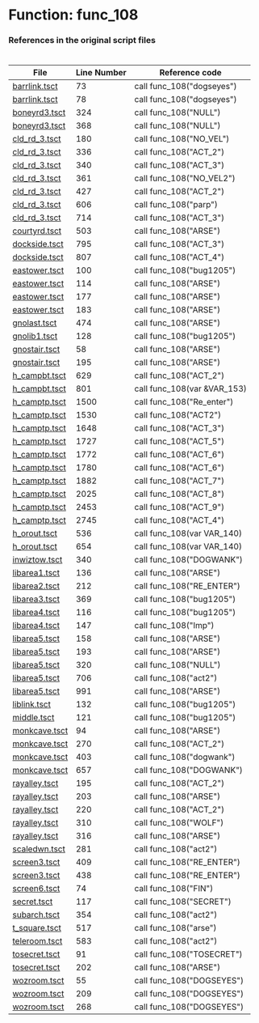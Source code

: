 # Function: func_108
### References in the original script files

#

| File | Line Number | Reference code |
| --- | --- | --- |
| [barrlink.tsct](../../../out/barrlink.tsct#L73) | 73 | call func_108("dogseyes") |
| [barrlink.tsct](../../../out/barrlink.tsct#L78) | 78 | call func_108("dogseyes") |
| [boneyrd3.tsct](../../../out/boneyrd3.tsct#L324) | 324 | call func_108("NULL") |
| [boneyrd3.tsct](../../../out/boneyrd3.tsct#L368) | 368 | call func_108("NULL") |
| [cld_rd_3.tsct](../../../out/cld_rd_3.tsct#L180) | 180 | call func_108("NO_VEL") |
| [cld_rd_3.tsct](../../../out/cld_rd_3.tsct#L336) | 336 | call func_108("ACT_2") |
| [cld_rd_3.tsct](../../../out/cld_rd_3.tsct#L340) | 340 | call func_108("ACT_3") |
| [cld_rd_3.tsct](../../../out/cld_rd_3.tsct#L361) | 361 | call func_108("NO_VEL2") |
| [cld_rd_3.tsct](../../../out/cld_rd_3.tsct#L427) | 427 | call func_108("ACT_2") |
| [cld_rd_3.tsct](../../../out/cld_rd_3.tsct#L606) | 606 | call func_108("parp") |
| [cld_rd_3.tsct](../../../out/cld_rd_3.tsct#L714) | 714 | call func_108("ACT_3") |
| [courtyrd.tsct](../../../out/courtyrd.tsct#L503) | 503 | call func_108("ARSE") |
| [dockside.tsct](../../../out/dockside.tsct#L795) | 795 | call func_108("ACT_3") |
| [dockside.tsct](../../../out/dockside.tsct#L807) | 807 | call func_108("ACT_4") |
| [eastower.tsct](../../../out/eastower.tsct#L100) | 100 | call func_108("bug1205") |
| [eastower.tsct](../../../out/eastower.tsct#L114) | 114 | call func_108("ARSE") |
| [eastower.tsct](../../../out/eastower.tsct#L177) | 177 | call func_108("ARSE") |
| [eastower.tsct](../../../out/eastower.tsct#L183) | 183 | call func_108("ARSE") |
| [gnolast.tsct](../../../out/gnolast.tsct#L474) | 474 | call func_108("ARSE") |
| [gnolib1.tsct](../../../out/gnolib1.tsct#L128) | 128 | call func_108("bug1205") |
| [gnostair.tsct](../../../out/gnostair.tsct#L58) | 58 | call func_108("ARSE") |
| [gnostair.tsct](../../../out/gnostair.tsct#L195) | 195 | call func_108("ARSE") |
| [h_campbt.tsct](../../../out/h_campbt.tsct#L629) | 629 | call func_108("ACT_2") |
| [h_campbt.tsct](../../../out/h_campbt.tsct#L801) | 801 | call func_108(var &VAR_153) |
| [h_camptp.tsct](../../../out/h_camptp.tsct#L1500) | 1500 | call func_108("Re_enter") |
| [h_camptp.tsct](../../../out/h_camptp.tsct#L1530) | 1530 | call func_108("ACT2") |
| [h_camptp.tsct](../../../out/h_camptp.tsct#L1648) | 1648 | call func_108("ACT_3") |
| [h_camptp.tsct](../../../out/h_camptp.tsct#L1727) | 1727 | call func_108("ACT_5") |
| [h_camptp.tsct](../../../out/h_camptp.tsct#L1772) | 1772 | call func_108("ACT_6") |
| [h_camptp.tsct](../../../out/h_camptp.tsct#L1780) | 1780 | call func_108("ACT_6") |
| [h_camptp.tsct](../../../out/h_camptp.tsct#L1882) | 1882 | call func_108("ACT_7") |
| [h_camptp.tsct](../../../out/h_camptp.tsct#L2025) | 2025 | call func_108("ACT_8") |
| [h_camptp.tsct](../../../out/h_camptp.tsct#L2453) | 2453 | call func_108("ACT_9") |
| [h_camptp.tsct](../../../out/h_camptp.tsct#L2745) | 2745 | call func_108("ACT_4") |
| [h_orout.tsct](../../../out/h_orout.tsct#L536) | 536 | call func_108(var VAR_140) |
| [h_orout.tsct](../../../out/h_orout.tsct#L654) | 654 | call func_108(var VAR_140) |
| [inwiztow.tsct](../../../out/inwiztow.tsct#L340) | 340 | call func_108("DOGWANK") |
| [libarea1.tsct](../../../out/libarea1.tsct#L136) | 136 | call func_108("ARSE") |
| [libarea2.tsct](../../../out/libarea2.tsct#L212) | 212 | call func_108("RE_ENTER") |
| [libarea3.tsct](../../../out/libarea3.tsct#L369) | 369 | call func_108("bug1205") |
| [libarea4.tsct](../../../out/libarea4.tsct#L116) | 116 | call func_108("bug1205") |
| [libarea4.tsct](../../../out/libarea4.tsct#L147) | 147 | call func_108("Imp") |
| [libarea5.tsct](../../../out/libarea5.tsct#L158) | 158 | call func_108("ARSE") |
| [libarea5.tsct](../../../out/libarea5.tsct#L193) | 193 | call func_108("ARSE") |
| [libarea5.tsct](../../../out/libarea5.tsct#L320) | 320 | call func_108("NULL") |
| [libarea5.tsct](../../../out/libarea5.tsct#L706) | 706 | call func_108("act2") |
| [libarea5.tsct](../../../out/libarea5.tsct#L991) | 991 | call func_108("ARSE") |
| [liblink.tsct](../../../out/liblink.tsct#L132) | 132 | call func_108("bug1205") |
| [middle.tsct](../../../out/middle.tsct#L121) | 121 | call func_108("bug1205") |
| [monkcave.tsct](../../../out/monkcave.tsct#L94) | 94 | call func_108("ARSE") |
| [monkcave.tsct](../../../out/monkcave.tsct#L270) | 270 | call func_108("ACT_2") |
| [monkcave.tsct](../../../out/monkcave.tsct#L403) | 403 | call func_108("dogwank") |
| [monkcave.tsct](../../../out/monkcave.tsct#L657) | 657 | call func_108("DOGWANK") |
| [rayalley.tsct](../../../out/rayalley.tsct#L195) | 195 | call func_108("ACT_2") |
| [rayalley.tsct](../../../out/rayalley.tsct#L203) | 203 | call func_108("ARSE") |
| [rayalley.tsct](../../../out/rayalley.tsct#L220) | 220 | call func_108("ACT_2") |
| [rayalley.tsct](../../../out/rayalley.tsct#L310) | 310 | call func_108("WOLF") |
| [rayalley.tsct](../../../out/rayalley.tsct#L316) | 316 | call func_108("ARSE") |
| [scaledwn.tsct](../../../out/scaledwn.tsct#L281) | 281 | call func_108("act2") |
| [screen3.tsct](../../../out/screen3.tsct#L409) | 409 | call func_108("RE_ENTER") |
| [screen3.tsct](../../../out/screen3.tsct#L438) | 438 | call func_108("RE_ENTER") |
| [screen6.tsct](../../../out/screen6.tsct#L74) | 74 | call func_108("FIN") |
| [secret.tsct](../../../out/secret.tsct#L117) | 117 | call func_108("SECRET") |
| [subarch.tsct](../../../out/subarch.tsct#L354) | 354 | call func_108("act2") |
| [t_square.tsct](../../../out/t_square.tsct#L517) | 517 | call func_108("arse") |
| [teleroom.tsct](../../../out/teleroom.tsct#L583) | 583 | call func_108("act2") |
| [tosecret.tsct](../../../out/tosecret.tsct#L91) | 91 | call func_108("TOSECRET") |
| [tosecret.tsct](../../../out/tosecret.tsct#L202) | 202 | call func_108("ARSE") |
| [wozroom.tsct](../../../out/wozroom.tsct#L55) | 55 | call func_108("DOGSEYES") |
| [wozroom.tsct](../../../out/wozroom.tsct#L209) | 209 | call func_108("DOGSEYES") |
| [wozroom.tsct](../../../out/wozroom.tsct#L268) | 268 | call func_108("DOGSEYES") |
